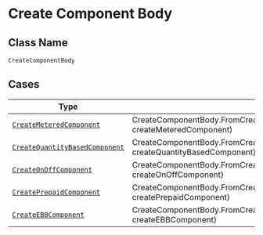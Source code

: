 
# Create Component Body

## Class Name

`CreateComponentBody`

## Cases

| Type | Factory Method |
|  --- | --- |
| [`CreateMeteredComponent`](../../../doc/models/create-metered-component.md) | CreateComponentBody.FromCreateMeteredComponent(CreateMeteredComponent createMeteredComponent) |
| [`CreateQuantityBasedComponent`](../../../doc/models/create-quantity-based-component.md) | CreateComponentBody.FromCreateQuantityBasedComponent(CreateQuantityBasedComponent createQuantityBasedComponent) |
| [`CreateOnOffComponent`](../../../doc/models/create-on-off-component.md) | CreateComponentBody.FromCreateOnOffComponent(CreateOnOffComponent createOnOffComponent) |
| [`CreatePrepaidComponent`](../../../doc/models/create-prepaid-component.md) | CreateComponentBody.FromCreatePrepaidComponent(CreatePrepaidComponent createPrepaidComponent) |
| [`CreateEBBComponent`](../../../doc/models/create-ebb-component.md) | CreateComponentBody.FromCreateEBBComponent(CreateEBBComponent createEBBComponent) |

